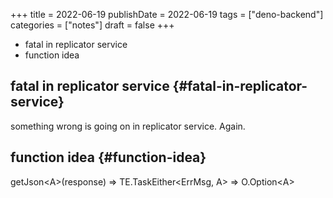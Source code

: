 +++
title = 2022-06-19
publishDate = 2022-06-19
tags = ["deno-backend"]
categories = ["notes"]
draft = false
+++

-   fatal in replicator service
-   function idea

<!--more-->


## fatal in replicator service {#fatal-in-replicator-service}

something wrong is going on in replicator service. Again.


## function idea {#function-idea}

getJson&lt;A&gt;(response) =&gt; TE.TaskEither&lt;ErrMsg, A&gt;
                     =&gt; O.Option&lt;A&gt;